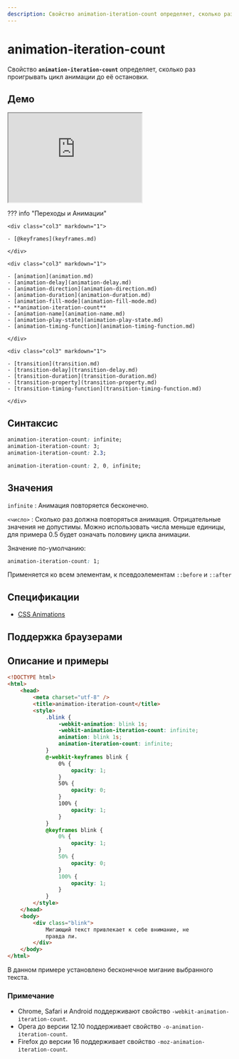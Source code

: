 ```yaml
---
description: Свойство animation-iteration-count определяет, сколько раз проигрывать цикл анимации до её остановки
---
```


# animation-iteration-count

Свойство **`animation-iteration-count`** определяет, сколько раз проигрывать цикл анимации до её остановки.

## Демо

<iframe class="interactive is-default-height" height="200" src="https://interactive-examples.mdn.mozilla.net/pages/css/animation-iteration-count.html" title="MDN Web Docs Interactive Example" loading="lazy" data-readystate="complete"></iframe>

??? info "Переходы и Анимации"

    <div class="col3" markdown="1">

    - [@keyframes](keyframes.md)

    </div>

    <div class="col3" markdown="1">

    - [animation](animation.md)
    - [animation-delay](animation-delay.md)
    - [animation-direction](animation-direction.md)
    - [animation-duration](animation-duration.md)
    - [animation-fill-mode](animation-fill-mode.md)
    - **animation-iteration-count**
    - [animation-name](animation-name.md)
    - [animation-play-state](animation-play-state.md)
    - [animation-timing-function](animation-timing-function.md)

    </div>

    <div class="col3" markdown="1">

    - [transition](transition.md)
    - [transition-delay](transition-delay.md)
    - [transition-duration](transition-duration.md)
    - [transition-property](transition-property.md)
    - [transition-timing-function](transition-timing-function.md)

    </div>

## Синтаксис

```css
animation-iteration-count: infinite;
animation-iteration-count: 3;
animation-iteration-count: 2.3;

animation-iteration-count: 2, 0, infinite;
```

## Значения

`infinite`
: Анимация повторяется бесконечно.

`<число>`
: Сколько раз должна повторяться анимация. Отрицательные значения не допустимы. Можно использовать числа меньше единицы, для примера 0.5 будет означать половину цикла анимации.

Значение по-умолчанию:

```css
animation-iteration-count: 1;
```

Применяется ко всем элементам, к псевдоэлементам `::before` и `::after`

## Спецификации

-   [CSS Animations](http://dev.w3.org/csswg/css-animations/#animation-iteration-count)

## Поддержка браузерами

<p class="ciu_embed" data-feature="css-animation" data-periods="future_1,current,past_1,past_2"></p>

## Описание и примеры

```html
<!DOCTYPE html>
<html>
    <head>
        <meta charset="utf-8" />
        <title>animation-iteration-count</title>
        <style>
            .blink {
                -webkit-animation: blink 1s;
                -webkit-animation-iteration-count: infinite;
                animation: blink 1s;
                animation-iteration-count: infinite;
            }
            @-webkit-keyframes blink {
                0% {
                    opacity: 1;
                }
                50% {
                    opacity: 0;
                }
                100% {
                    opacity: 1;
                }
            }
            @keyframes blink {
                0% {
                    opacity: 1;
                }
                50% {
                    opacity: 0;
                }
                100% {
                    opacity: 1;
                }
            }
        </style>
    </head>
    <body>
        <div class="blink">
            Мигающий текст привлекает к себе внимание, не
            правда ли.
        </div>
    </body>
</html>
```

В данном примере установлено бесконечное мигание выбранного текста.

### Примечание

-   Chrome, Safari и Android поддерживают свойство `-webkit-animation-iteration-count`.
-   Opera до версии 12.10 поддерживает свойство `-o-animation-iteration-count`.
-   Firefox до версии 16 поддерживает свойство `-moz-animation-iteration-count`.
